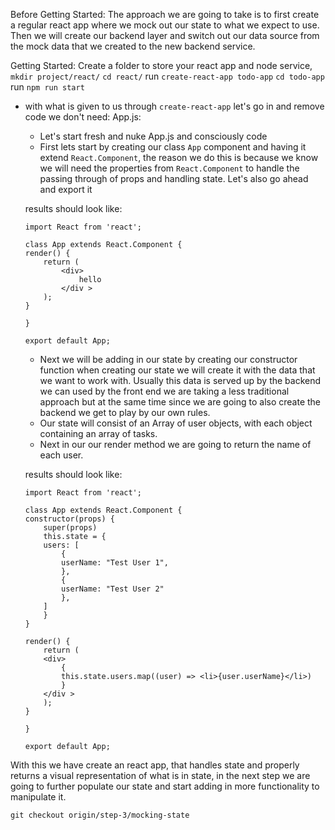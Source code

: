 Before Getting Started:
The approach we are going to take is to first create a regular react app where we mock out our state to what we expect to use. Then we will create our backend layer and switch out our data source from the mock data that we created to the new backend service.

Getting Started:
Create a folder to store your react app and node service, `mkdir project/react/`
`cd react/`
run `create-react-app todo-app`
`cd todo-app`
run `npm run start`


* with what is given to us through `create-react-app` let's go in and remove code we don't need:
App.js:
    - Let's start fresh and nuke App.js and consciously code
    - First lets start by creating our class `App` component and having it extend `React.Component`, the reason we do this is because we know we will need the properties from `React.Component` to handle the passing through of props and handling state. Let's also go ahead and export it

    results should look like:
    ```
    import React from 'react';

    class App extends React.Component {
    render() {
        return (
            <div>
                hello
            </div >
        );
    }

    }

    export default App;
    ```

    - Next we will be adding in our state by creating our constructor function
        when creating our state we will create it with the data that we want to work with. Usually this data is served up by the backend we can used by the front end we are taking a less traditional approach but at the same time since we are going to also create the backend we get to play by our own rules.
    - Our state will consist of an Array of user objects, with each object containing an array of tasks.
    - Next in our our render method we are going to return the name of each user.

    results should look like:
    ```
    import React from 'react';

    class App extends React.Component {
    constructor(props) {
        super(props)
        this.state = {
        users: [
            {
            userName: "Test User 1",
            },
            {
            userName: "Test User 2"
            },
        ]
        }
    }

    render() {
        return (
        <div>
            {
            this.state.users.map((user) => <li>{user.userName}</li>)
            }
        </div >
        );
    }

    }

    export default App;
    ```

With this we have create an react app, that handles state and properly returns a visual representation of what is in state, in the next step we are going to further populate our state and start adding in more functionality to manipulate it.

`git checkout origin/step-3/mocking-state`
